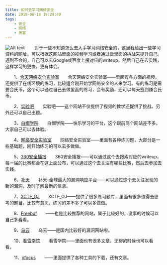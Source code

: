 ```yaml
---
title: 如何去学习网络安全
date: 2018-06-18 19:24:49
tags:
	- 安全
	- 网络
	- 黑客
---
```

![Alt text](/images/websafe.jpg)
　　对于一些不知道怎么去入手学习网络安全的，这里我给出一些学习资料的网址。可以根据这网站里面的视频学习或者通过做里面的挑战来提升自己。遇到不会的，自己可以去Google或百度上搜对应的writeup。然后自己在去实践，这样学习的更快，更有体会。
　　<!-- more -->

　　1、[合天网络安全实验室](http://www.hetianlab.com/)　　合天网络安全实验室——里面有各方面的视频，还提供了在线环境的练习，比较适合刚开始学网络安全的人来学习。有的练习是需要合氏币，这个可以通过自己去做里面的练习，会有奖励，还可以每天签到赚合氏币。

　　2、[实验吧](http://www.shiyanbar.com/)　　实验吧——这个网站不仅提供了视频的教学还提供了挑战。另外还可以自己出题。

　　3、[白帽学院](http://www.baimaoxueyuan.com/)　　白帽学院——快乐学习的平台，这个跟前两个网站差不多。大家自己可以去体验。

　　4、[网络安全实验室](http://hackinglab.cn/index.php)　　网络安全实验室——里面有各种练习题，大部分是一些基础题，刚开始练习的可以去多做做。

　　5、[360安全播报](http://bobao.360.cn/index/index)　　360安全播报——可以通过这个去搜索对应的writeup，每一届的比赛都会在这上面公布，可以通过这个去关注有哪些比赛，然后去参加去实践。

　　6、[补天](http://loudong.360.cn/)　　补天-全球最大的漏洞响应平台——可以通过这个去关注发现的新的漏洞，及时了解最新的信息。

　　7、[XCTF_OJ](http://oj.xctf.org.cn/)　　XCTF_OJ——提供了很多练习题库，里面有很多值得去思考的题目，比较有意思，练习的差不多了可以多做做。

　　8、[Freebuf](http://www.freebuf.com/)　　——也是比较推荐的网站，属于比较好的，没事的时候可以自己多看看。

　　9、[乌云](http://www.wooyun.org/index.php)　　乌云——是国内比较好的漏洞网站啦。

　　10、[看雪学院](http://www.pediy.com/)　　看雪学院——里面也有很多文章，无聊的时候也可以看看。

　　11、[xfocus](http://www.xfocus.net/index.html)　　——里面提供了各种工具的下载，还有文章。


 